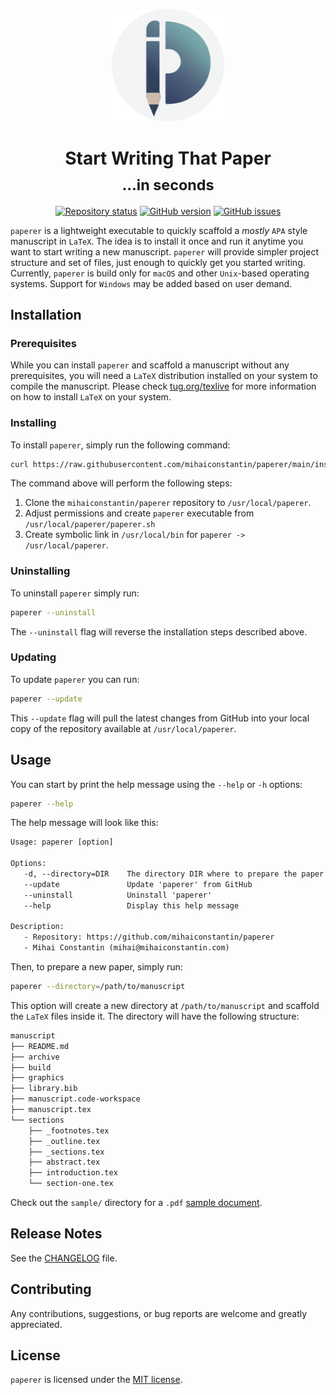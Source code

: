<p align="center">
    <a href="https://github.com/mihaiconstantin/paperer">
        <img width="180px" src="assets/logo-paperer.png" alt="paperer logo"/>
    </a>
</p>

<h1 align="center">
    Start Writing That Paper
    <br>
    <sub>...in seconds</sub>
</h1>

<!-- badges: start -->
<p align="center">
    <a href="https://www.repostatus.org/#active"><img src="https://www.repostatus.org/badges/latest/active.svg" alt="Repository status"/></a>
    <a href="https://github.com/mihaiconstantin/paperer/releases"><img src="https://img.shields.io/github/v/release/mihaiconstantin/paperer?display_name=tag&sort=semver" alt="GitHub version"/></a>
    <a href="https://github.com/mihaiconstantin/paperer/issues"><img src="https://img.shields.io/github/issues/mihaiconstantin/paperer" alt="GitHub issues"></a>
</p>
<!-- badges: end -->

`paperer` is a lightweight executable to quickly scaffold a *mostly* `APA` style
manuscript in `LaTeX`. The idea is to install it once and run it anytime you
want to start writing a new manuscript. `paperer` will provide simpler project
structure and set of files, just enough to quickly get you started writing.
Currently, `paperer` is build only for `macOS` and other `Unix`-based operating
systems. Support for `Windows` may be added based on user demand.

## Installation

### Prerequisites

While you can install `paperer` and scaffold a manuscript without any
prerequisites, you will need a `LaTeX` distribution installed on your system to
compile the manuscript. Please check
[tug.org/texlive](https://www.tug.org/texlive/) for more information on how to
install `LaTeX` on your system.

### Installing

To install `paperer`, simply run the following command:

```bash
curl https://raw.githubusercontent.com/mihaiconstantin/paperer/main/install.sh | sudo bash
```

The command above will perform the following steps:

1. Clone the `mihaiconstantin/paperer` repository to `/usr/local/paperer`.
2. Adjust permissions and create `paperer` executable from `/usr/local/paperer/paperer.sh`
3. Create symbolic link in `/usr/local/bin` for `paperer -> /usr/local/paperer`.

### Uninstalling

To uninstall `paperer` simply run:

```bash
paperer --uninstall
```

The `--uninstall` flag will reverse the installation steps described above.

### Updating

To update `paperer` you can run:

```bash
paperer --update
```

This `--update` flag will pull the latest changes from GitHub into your local
copy of the repository available at `/usr/local/paperer`.

## Usage

You can start by print the help message using the `--help` or `-h` options:

```bash
paperer --help
```

The help message will look like this:

```txt
Usage: paperer [option]

Options:
   -d, --directory=DIR    The directory DIR where to prepare the paper
   --update               Update 'paperer' from GitHub
   --uninstall            Uninstall 'paperer'
   --help                 Display this help message

Description:
   - Repository: https://github.com/mihaiconstantin/paperer
   - Mihai Constantin (mihai@mihaiconstantin.com)
```

Then, to prepare a new paper, simply run:

```bash
paperer --directory=/path/to/manuscript
```

This option will create a new directory at `/path/to/manuscript` and scaffold
the `LaTeX` files inside it. The directory will have the following structure:

```txt
manuscript
├── README.md
├── archive
├── build
├── graphics
├── library.bib
├── manuscript.code-workspace
├── manuscript.tex
└── sections
    ├── _footnotes.tex
    ├── _outline.tex
    ├── _sections.tex
    ├── abstract.tex
    ├── introduction.tex
    └── section-one.tex
```

Check out the `sample/` directory for a `.pdf` [sample document]().

## Release Notes

See the [CHANGELOG](CHANGELOG.md) file.

## Contributing

Any contributions, suggestions, or bug reports are welcome and greatly
appreciated.

## License

`paperer` is licensed under the [MIT license](LICENSE).
